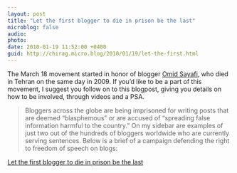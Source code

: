 ```yaml
---
layout: post
title: "Let the first blogger to die in prison be the last"
microblog: false
audio: 
photo: 
date: 2010-01-19 11:52:00 +0400
guid: http://chirag.micro.blog/2010/01/19/let-the-first.html
---
```

<p>The March 18 movement started in honor of blogger <a href="http://en.wikipedia.org/wiki/Omid_Reza_Mir_Sayafi" target="_blank">Omid Sayafi</a>, who died in Tehran on the same day in 2009. If you’d like to be a part of this movement, I suggest you follow on to this blogpost, giving you details on how to be involved, through videos and a PSA.</p>
<blockquote>Bloggers across the globe are being imprisoned for writing posts that are deemed “blasphemous” or are accused of “spreading false information harmful to the country.” On my sidebar are examples of just two out of the hundreds of bloggers worldwide who are currently serving sentences. Below is a brief of a campaign defending the right to freedom of speech on blogs:</blockquote>
<p><a href="http://lhjunkie.blogspot.com/2010/01/let-first-blogger-to-die-in-prison-be.html" target="_blank">Let the first blogger to die in prison be the last</a></p>
